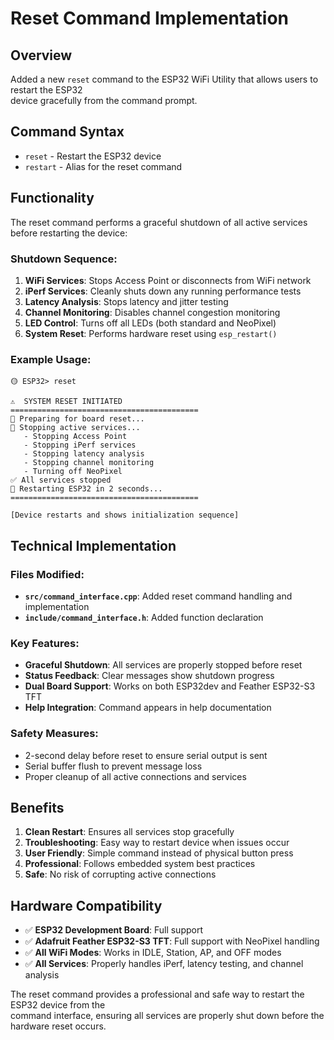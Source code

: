 # Reset Command Implementation

## Overview

Added a new `reset` command to the ESP32 WiFi Utility that allows users to restart the ESP32  
device gracefully from the command prompt.

## Command Syntax

- `reset` - Restart the ESP32 device
- `restart` - Alias for the reset command

## Functionality

The reset command performs a graceful shutdown of all active services before restarting the device:

### Shutdown Sequence:
1. **WiFi Services**: Stops Access Point or disconnects from WiFi network
2. **iPerf Services**: Cleanly shuts down any running performance tests
3. **Latency Analysis**: Stops latency and jitter testing
4. **Channel Monitoring**: Disables channel congestion monitoring
5. **LED Control**: Turns off all LEDs (both standard and NeoPixel)
6. **System Reset**: Performs hardware reset using `esp_restart()`

### Example Usage:
```
🟡 ESP32> reset

⚠️  SYSTEM RESET INITIATED
==========================================
🔄 Preparing for board reset...
🛑 Stopping active services...
   - Stopping Access Point
   - Stopping iPerf services  
   - Stopping latency analysis
   - Stopping channel monitoring
   - Turning off NeoPixel
✅ All services stopped
🔄 Restarting ESP32 in 2 seconds...
==========================================

[Device restarts and shows initialization sequence]
```

## Technical Implementation

### Files Modified:
- **`src/command_interface.cpp`**: Added reset command handling and implementation
- **`include/command_interface.h`**: Added function declaration

### Key Features:
- **Graceful Shutdown**: All services are properly stopped before reset
- **Status Feedback**: Clear messages show shutdown progress
- **Dual Board Support**: Works on both ESP32dev and Feather ESP32-S3 TFT
- **Help Integration**: Command appears in help documentation

### Safety Measures:
- 2-second delay before reset to ensure serial output is sent
- Serial buffer flush to prevent message loss
- Proper cleanup of all active connections and services

## Benefits

1. **Clean Restart**: Ensures all services stop gracefully
2. **Troubleshooting**: Easy way to restart device when issues occur
3. **User Friendly**: Simple command instead of physical button press
4. **Professional**: Follows embedded system best practices
5. **Safe**: No risk of corrupting active connections

## Hardware Compatibility

- ✅ **ESP32 Development Board**: Full support
- ✅ **Adafruit Feather ESP32-S3 TFT**: Full support with NeoPixel handling
- ✅ **All WiFi Modes**: Works in IDLE, Station, AP, and OFF modes
- ✅ **All Services**: Properly handles iPerf, latency testing, and channel analysis

The reset command provides a professional and safe way to restart the ESP32 device from the  
command interface, ensuring all services are properly shut down before the hardware reset occurs.